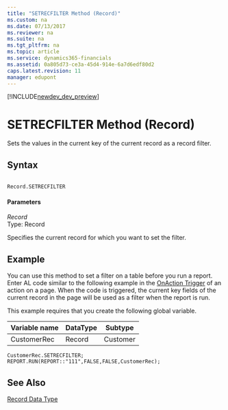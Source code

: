 ```yaml
---
title: "SETRECFILTER Method (Record)"
ms.custom: na
ms.date: 07/13/2017
ms.reviewer: na
ms.suite: na
ms.tgt_pltfrm: na
ms.topic: article
ms.service: dynamics365-financials
ms.assetid: 0a805d73-ce3a-45d4-914e-6a7d6edf80d2
caps.latest.revision: 11
manager: edupont
---
```


[!INCLUDE[newdev_dev_preview](../includes/newdev_dev_preview.md)]

# SETRECFILTER Method (Record)
Sets the values in the current key of the current record as a record filter.  
  
## Syntax  
  
```  
  
Record.SETRECFILTER  
```  
  
#### Parameters  
 *Record*  
 Type: Record  
  
 Specifies the current record for which you want to set the filter.  
  
## Example  
 You can use this method to set a filter on a table before you run a report. Enter AL code similar to the following example in the [OnAction Trigger](../triggers/devenv-OnAction-Trigger.md) of an action on a page. When the code is triggered, the current key fields of the current record in the page will be used as a filter when the report is run.  
  
 This example requires that you create the following global variable.  
  
|Variable name|DataType|Subtype|  
|-------------------|--------------|-------------|  
|CustomerRec|Record|Customer|  
  
```  
CustomerRec.SETRECFILTER;  
REPORT.RUN(REPORT::"111",FALSE,FALSE,CustomerRec);   
```  
  
## See Also  
 [Record Data Type](../datatypes/devenv-Record-Data-Type.md)